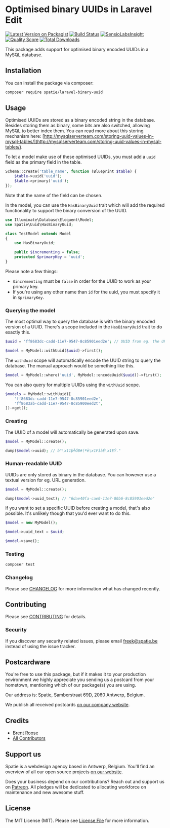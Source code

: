 # Optimised binary UUIDs in Laravel Edit

[![Latest Version on Packagist](https://img.shields.io/packagist/v/spatie/laravel-binary-uuid.svg?style=flat-square)](https://packagist.org/packages/spatie/laravel-binary-uuid)
[![Build Status](https://img.shields.io/travis/spatie/laravel-binary-uuid/master.svg?style=flat-square)](https://travis-ci.org/spatie/laravel-binary-uuid)
[![SensioLabsInsight](https://img.shields.io/sensiolabs/i/xxxxxxxxx.svg?style=flat-square)](https://insight.sensiolabs.com/projects/xxxxxxxxx)
[![Quality Score](https://img.shields.io/scrutinizer/g/spatie/laravel-binary-uuid.svg?style=flat-square)](https://scrutinizer-ci.com/g/spatie/laravel-binary-uuid)
[![Total Downloads](https://img.shields.io/packagist/dt/spatie/laravel-binary-uuid.svg?style=flat-square)](https://packagist.org/packages/spatie/laravel-binary-uuid)

This package adds support for optimised binary encoded UUIDs in a MySQL database.

## Installation

You can install the package via composer:

```bash
composer require spatie/laravel-binary-uuid
```

## Usage

Optimised UUIDs are stored as a binary encoded string in the database. 
Besides storing them as binary, some bits are also switched, allowing MySQL to better index them. 
You can read more about this storing mechanism here: [http://mysqlserverteam.com/storing-uuid-values-in-mysql-tables/](http://mysqlserverteam.com/storing-uuid-values-in-mysql-tables/).
 
To let a model make use of these optimised UUIDs, you must add a `uuid` field as the primary field in the table.

```php
Schema::create('table_name', function (Blueprint $table) {
    $table->uuid('uuid');
    $table->primary('uuid');
});
```

Note that the name of the field can be chosen.

In the model, you can use the `HasBinaryUuid` trait which will add the required functionality to support the binary conversion of the UUID.

```php
use Illuminate\Database\Eloquent\Model;
use Spatie\Uuid\HasBinaryUuid;

class TestModel extends Model
{
    use HasBinaryUuid;

    public $incrementing = false;
    protected $primaryKey = 'uuid';
}
```

Please note a few things:

- `$incrementing` must be `false` in order for the UUID to work as your primary key.
- If you're using any other name than `id` for the uuid, you must specify it in `$primaryKey`.

### Querying the model

The most optimal way to query the database is with the binary encoded version of a UUID. 
There's a scope included in the `HasBinaryUuid` trait to do exactly this.

```php
$uuid = 'ff8683dc-cadd-11e7-9547-8c85901eed2e'; // UUID from eg. the URL.

$model = MyModel::withUuid($uuid)->first();
``` 

The `withUuid` scope will automatically encode the UUID string to query the database.
The manual approach would be something like this.

```php
$model = MyModel::where('uuid', MyModel::encodeUuid($uuid))->first();
```

You can also query for multiple UUIDs using the `withUuid` scope.

```php
$models = MyModel::withUuid([
    'ff8683dc-cadd-11e7-9547-8c85901eed2e',
    'ff8683ab-cadd-11e7-9547-8c85900eed2t',
])->get();
```

### Creating

The UUID of a model will automatically be generated upon save.

```php
$model = MyModel::create();

dump($model->uuid); // b"\x11þ╩ÓB#(ªë\x1FîàÉ\x1EÝ." 
```

### Human-readable UUID

UUIDs are only stored as binary in the database. You can however use a textual version for eg. URL generation.

```php
$model = MyModel::create();

dump($model->uuid_text); // "6dae40fa-cae0-11e7-80b6-8c85901eed2e" 
```

If you want to set a specific UUID before creating a model, that's also possible.
It's unlikely though that you'd ever want to do this.

```php
$model = new MyModel();

$model->uuid_text = $uuid;

$model->save();
```

### Testing

``` bash
composer test
```

### Changelog

Please see [CHANGELOG](CHANGELOG.md) for more information what has changed recently.

## Contributing

Please see [CONTRIBUTING](CONTRIBUTING.md) for details.

### Security

If you discover any security related issues, please email freek@spatie.be instead of using the issue tracker.

## Postcardware

You're free to use this package, but if it makes it to your production environment we highly appreciate you sending us a postcard from your hometown, mentioning which of our package(s) you are using.

Our address is: Spatie, Samberstraat 69D, 2060 Antwerp, Belgium.

We publish all received postcards [on our company website](https://spatie.be/en/opensource/postcards).

## Credits

- [Brent Roose](https://github.com/brendt)
- [All Contributors](../../contributors)

## Support us

Spatie is a webdesign agency based in Antwerp, Belgium. You'll find an overview of all our open source projects [on our website](https://spatie.be/opensource).

Does your business depend on our contributions? Reach out and support us on [Patreon](https://www.patreon.com/spatie). 
All pledges will be dedicated to allocating workforce on maintenance and new awesome stuff.

## License

The MIT License (MIT). Please see [License File](LICENSE.md) for more information.
